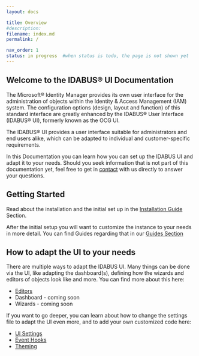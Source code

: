 ```yaml
---
layout: docs

title: Overview
#description:
filename: index.md
permalink: /

nav_order: 1
status: in progress  #when status is todo, the page is not shown yet
---
```


## Welcome to the IDABUS® UI Documentation

The Microsoft® Identity Manager provides its own user interface for the administration of objects within the Identity & Access Management (IAM) system. The configuration options (design, layout and function) of this standard interface are greatly enhanced by the IDABUS® User Interface (IDABUS® UI), formerly known as the OCG UI.

The IDABUS® UI provides a user interface suitable for administrators and end users alike, which can be adapted to individual and customer-specific requirements.

In this Documentation you can learn how you can set up the IDABUS UI and adapt it to your needs. Should you seek information that is not part of this documentation yet, feel free to get in [contact](https://ocg.de/Unternehmen/Kontakt) with us directly to answer your questions.

## Getting Started
Read about the installation and the initial set up in the [Installation Guide](/installation/) Section.

After the initial setup you will want to customize the instance to your needs in more detail. You can find Guides regarding that in our [Guides Section](/guides/)

## How to adapt the UI to your needs
There are multiple ways to adapt the IDABUS UI. Many things can be done via the UI, like adapting the dashboard(s), defining how the wizards and editors of objects look like and more. You can find more about this here:
- [Editors](/editors/)
- Dashboard - coming soon
- Wizards - coming soon

If you want to go deeper, you can learn about how to change the settings file to adapt the UI even more, and to add your own customized code here:
- [UI Settings](/uisettings/)
- [Event Hooks](/eventHooks)
- [Theming](/theming/)
